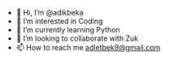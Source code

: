 - 👋 Hi, I’m @adikbeka
- 👀 I’m interested in Coding
- 🌱 I’m currently learning Python
- 💞️ I’m looking to collaborate with Zuk 
- 📫 How to reach me adletbek9@gmail.com

